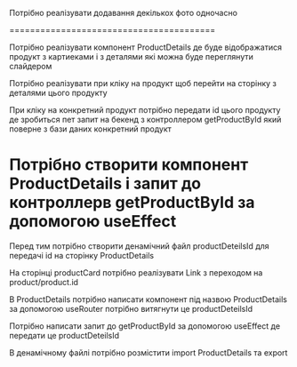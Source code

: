 Потрібно реалізувати додавання декількох фото одночасно

========================================

Потрібно реалізувати компонент ProductDetails де буде відображатися продукт з картиеками і з деталями які можна буде переглянути слайдером

<!-- Створити компонент ProductDetails з сторінкою ProductDetailsPage -->

Потрібно реалізувати при кліку на продукт щоб перейти на сторінку з деталями цього продукту 

При кліку на конкретний продукт потрібно передати id цього продукту де зробиться пет запит на бекенд з контроллером getProductById який поверне з бази даних конкретний продукт

Потрібно створити компонент ProductDetails і запит до контроллерв getProductById за допомогою useEffect
=====
Перед тим потрібно створити денамічний файл productDeteilsId для передачі id на сторінку ProductDetails

На сторінці productCard потрібно реалізувати Link з переходом на product/product.id

В ProductDetails потрібно написати компонент під назвою ProductDetails за допомогою useRouter потрібно витягнути це productDeteilsId

Потрібно написати запит до getProductById за допомогою useEffect де передати це productDeteilsId

В денамічному файлі потрібно розмістити import ProductDetails та export





